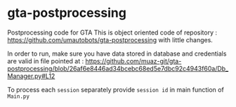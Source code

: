 # gta-postprocessing
Postprocessing code for GTA
This is object oriented code of repository : https://github.com/umautobots/gta-postprocessing with little changes.

In order to run, make sure you have data stored in database and credentials are valid in file pointed at : https://github.com/muaz-git/gta-postprocessing/blob/26af6e8446ad34bcebc68ed5e7dbc92c4943f60a/Db_Manager.py#L12

To process each `session` separately provide `session id` in main function of `Main.py`
